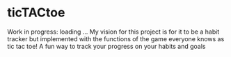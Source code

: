 # ticTACtoe
Work in progress: loading ...
My vision for this project is for it to be a habit tracker but implemented with the functions of the game everyone knows as tic tac toe!
A fun way to track your progress on your habits and goals
